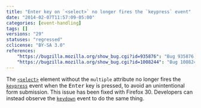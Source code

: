```yaml
---
title: "Enter key on `<select>` no longer fires the `keypress` event"
date: "2014-02-07T11:57:09-05:00"
categories: [event-handling]
tags: []
versions: "29"
statuses: "regressed"
cclicense: "BY-SA 3.0"
references:
    "https://bugzilla.mozilla.org/show_bug.cgi?id=935876": "Bug 935876 – <select> element shouldn\'t consume key events which don\'t cause any default action"
    "https://bugzilla.mozilla.org/show_bug.cgi?id=1008244": "Bug 1008244 – Regression in 29: \"Enter\" key on <select> element no longer fires a keypress event"
---
```

The [`<select>`](https://developer.mozilla.org/en-US/docs/Web/HTML/Element/select) element without the `multiple` attribute no longer fires the [`keypress`](https://developer.mozilla.org/en-US/docs/Web/Reference/Events/keypress) event when the <kbd>Enter</kbd> key is pressed, to avoid an unintentional form submission. This issue has been fixed with Firefox 30. Developers can instead observe the [`keydown`](https://developer.mozilla.org/en-US/docs/Web/Reference/Events/keydown) event to do the same thing.
